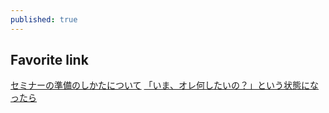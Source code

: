 ```yaml
---
published: true
---
```

## Favorite link

[セミナーの準備のしかたについて](http://www.ms.u-tokyo.ac.jp/~yasuyuki/sem.htm)
[「いま、オレ何したいの？」という状態になったら](http://next49.hatenadiary.jp/entry/20100129/p1)